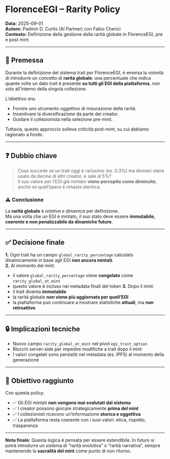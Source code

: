# FlorenceEGI – Rarity Policy

**Data:** 2025-09-01  
**Autore:** Padmin D. Curtis (AI Partner) con Fabio Cherici  
**Contesto:** Definizione della gestione della rarità globale in FlorenceEGI, pre e post mint

---

## 🧠 Premessa

Durante la definizione del sistema trait per FlorenceEGI, è emersa la volontà di introdurre un concetto di **rarità globale**: una percentuale che indica quante volte un dato trait è presente **su tutti gli EGI della piattaforma**, non solo all’interno della singola collezione.

L’obiettivo era:
- Fornire uno strumento oggettivo di misurazione della rarità.
- Incentivare la diversificazione da parte dei creator.
- Guidare il collezionista nella selezione pre-mint.

Tuttavia, questo approccio solleva criticità post-mint, su cui abbiamo ragionato a fondo.

---

## ❓ Dubbio chiave

> Cosa succede se un trait oggi è rarissimo (es. 0.3%) ma domani viene usato da decine di altri creator, e sale al 5%?  
> Il suo valore per l’EGI già mintato **viene percepito come diminuito**, anche se quell’opera è rimasta identica.

### ⚠️ Conclusione

La **rarità globale** è *relativa e dinamica* per definizione.  
Ma una volta che un EGI è mintato, il suo stato deve essere **immutabile, coerente e non penalizzabile da dinamiche future**.

---

## ✅ Decisione finale

**1.** Ogni trait ha un campo `global_rarity_percentage` calcolato dinamicamente in base agli EGI **non ancora mintati**.  
**2.** Al momento del mint:
- il valore `global_rarity_percentage` viene **congelato** come `rarity_global_at_mint`
- questo valore è incluso nei metadata finali del token
**3.** Dopo il mint:
- il trait diventa **immutabile**
- la rarità globale **non viene più aggiornata per quell’EGI**
- la piattaforma può continuare a mostrare statistiche **attuali**, ma **non retroattive**

---

## 🔒 Implicazioni tecniche

- Nuovo campo `rarity_global_at_mint` nel pivot `egi_trait_option`
- Blocchi server-side per impedire modifiche a trait dopo il mint
- I valori congelati sono persistiti nel metadata (es. IPFS) al momento della generazione

---

## 🎯 Obiettivo raggiunto

Con questa policy:

- ✅ Gli EGI mintati **non vengono mai svalutati dal sistema**
- ✅ I creator possono giocare strategicamente **prima del mint**
- ✅ I collezionisti ricevono un’informazione **storica e oggettiva**
- ✅ La piattaforma resta coerente con i suoi valori: etica, rispetto, trasparenza

---

**Nota finale:** Questa logica è pensata per essere estendibile. In futuro si potrà introdurre un sistema di “rarità evolutiva” o “rarità narrativa”, sempre mantenendo la **sacralità del mint** come punto di non ritorno.
